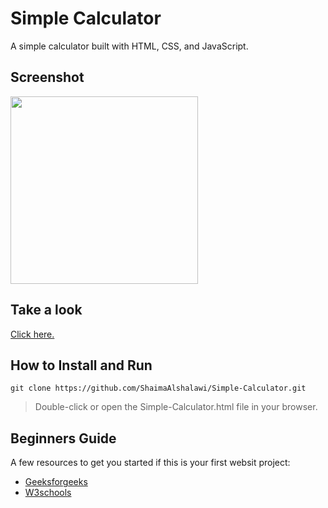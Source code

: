 # Simple Calculator
A simple calculator built with HTML, CSS, and JavaScript.
## Screenshot
<img width="300" src="https://github.com/ShaimaAlshalawi/Simple-Calculator/assets/121192492/091ecf4d-204d-459b-b04d-170e8188cdd8"/>

## Take a look
[Click here.](https://shaimaalshalawi.github.io/Simple-Calculator/Simple-Calculator.html)

## How to Install and Run
```
git clone https://github.com/ShaimaAlshalawi/Simple-Calculator.git
```
> Double-click or open the Simple-Calculator.html file in your browser.
## Beginners Guide
A few resources to get you started if this is your first websit project:
- [Geeksforgeeks](https://www.geeksforgeeks.org/web-development/?ref=shm)
- [W3schools](https://www.w3schools.com/)

